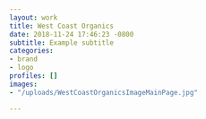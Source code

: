```yaml
---
layout: work
title: West Coast Organics
date: 2018-11-24 17:46:23 -0800
subtitle: Example subtitle
categories:
- brand
- logo
profiles: []
images:
- "/uploads/WestCoastOrganicsImageMainPage.jpg"

---
```

